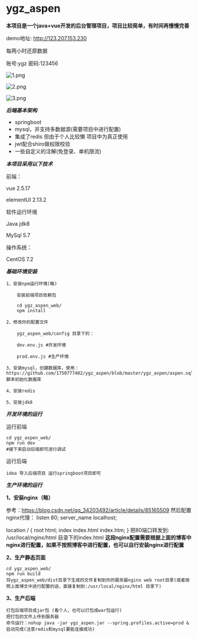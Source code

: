 # ygz_aspen
**本项目是一个java+vue开发的后台管理项目，项目比较简单，有时间再慢慢完善**

demo地址: http://123.207.153.230

每两小时还原数据

账号:ygz 密码:123456

![1.png](https://img-blog.csdnimg.cn/20200820104900430.png)

![2.png](https://img-blog.csdnimg.cn/20200820104944463.png)

![3.png](https://img-blog.csdnimg.cn/20200820105045309.png)

***后端基本架构***

- springboot
- mysql，并支持多数据源(需要项目中进行配置)
- 集成了redis 但由于个人比较懒 项目中为真正使用
- jwt配合shiro做权限校验
- 一些自定义的注解(免登录、单机限流)

***本项目采用以下技术***

前端：

vue 2.5.17

elementUI 2.13.2

软件运行环境

Java jdk8

MySql 5.7

操作系统：

CentOS 7.2


***基础环境安装***


```
1、安装npm运行环境(略)

    安装前端项目依赖包
    
    cd ygz_aspen_web/
    npm install

2、修改你的配置文件

    ygz_aspen_web/config 目录下的：

    dev.env.js #开发环境

    prod.env.js #生产环境

3、安装mysql，创建数据库，使用：https://github.com/1750777402/ygz_aspen/blob/master/ygz_aspen/aspen.sql 脚本初始化数据库

4、安装redis

5、安装jdk8

```

***开发环境的运行***

运行前端
```
cd ygz_aspen_web/
npm run dev
#接下来启动后端即可进行调试
```
运行后端
```
idea 导入后端项目 运行springboot项目即可
```

***生产环境的运行***

**1、安装nginx（略）**

参考：https://blog.csdn.net/qq_34203492/article/details/85165509
然后配置nginx代理：
listen       80;
server_name  localhost;

location / {
    root   html;
    index  index.html index.htm;
}
把80端口转发到: /usr/local/nginx/html 目录下的index.html 
**这段nginx配置需要根据上面的博客中nginx进行配置，如果不按照博客中进行配置，也可以自行安装nginx进行配置**

**2、生产静态页面**
```
cd ygz_aspen_web/
npm run build
将ygz_aspen_web/dist目录下生成的文件复制到你的服务器nginx web root目录(或者按照上面博文中进行配置的话，直接复制到:/usr/local/nginx/html 目录下)
```
**3、生产后端**
```
打包后端项目成jar包 (看个人，也可以打包成war包运行)
把打包的文件上传到服务器
命令运行：nohup java -jar ygz_aspen.jar --spring.profiles.active=prod &
启动完成(注意redis和mysql要能连接成功)
```
